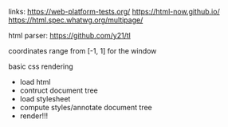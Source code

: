 links:
https://web-platform-tests.org/
https://html-now.github.io/
https://html.spec.whatwg.org/multipage/

html parser: https://github.com/y21/tl


coordinates range from [-1, 1] for the window

basic css rendering
 - load html
 - contruct document tree
 - load stylesheet
 - compute styles/annotate document tree
 - render!!!